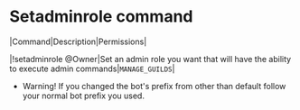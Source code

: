 # Setadminrole command

|Command|Description|Permissions|

|!setadminrole @Owner|Set an admin role you want that will have the ability to execute admin commands|`MANAGE_GUILDS`|

* Warning! If you changed the bot's prefix from other than default follow your normal bot prefix you used.